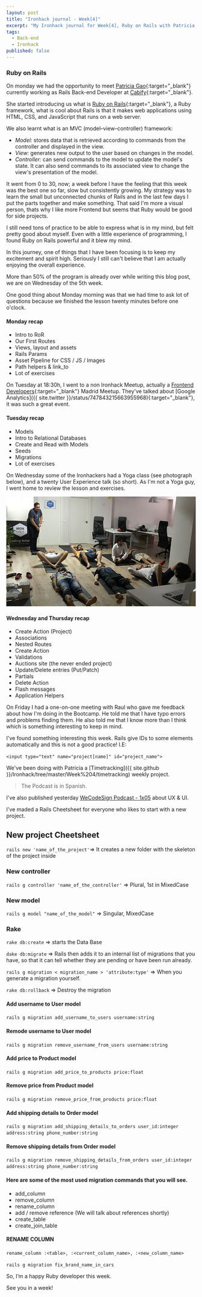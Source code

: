 ```yaml
---
layout: post
title: "Ironhack journal - Week[4]"
excerpt: "My Ironhack journal for Week[4], Ruby on Rails with Patricia Gao"
tags:
  - Back-end
  - Ironhack
published: false
---
```


### Ruby on Rails

On monday we had the opportunity to meet [Patricia Gao](https://twitter.com/patriciagao){:target="_blank"} currently working as Rails Back-end Developer at [Cabify](https://www.cabify.com/){:target="_blank"}.

She started introducing us what is [Ruby on Rails](http://rubyonrails.org){:target="_blank"}, a Ruby framework, what is cool about Rails is that it makes web applications using HTML, CSS, and JavaScript that runs on a web server.

We also learnt what is an MVC (model–view–controller) framework:

- _Model:_ stores data that is retrieved according to commands from the controller and displayed in the view.
- _View:_ generates new output to the user based on changes in the model.
- _Controller:_ can send commands to the model to update the model's state. It can also send commands to its associated view to change the view's presentation of the model.

It went from 0 to 30, now; a week before I have the feeling that this week was the best one so far, slow but consistently growing. My strategy was to learn the small but unconnected chunks of Rails and in the last few days I put the parts together and make something. That said I'm more a visual person, thats why I like more Frontend but seems that Ruby would be good for side projects.

I still need tons of practice to be able to express what is in my mind, but felt pretty good about myself. Even with a little experience of programming, I found Ruby on Rails powerful and it blew my mind.

In this journey, one of things that I have been focusing is to keep my excitement and spirit high. Seriously I still can't believe that I am actually enjoying the overall experience.

More than 50% of the program is already over while writing this blog post, we are on Wednesday of the 5th week.

One good thing about Monday morning was that we had time to ask lot of questions because we finished the lesson twenty minutes before one o'clock.

#### Monday recap

- Intro to RoR
- Our First Routes
- Views, layout and assets
- Rails Params
- Asset Pipeline for CSS / JS / Images
- Path helpers & link_to
- Lot of exercises

On Tuesday at 18:30h, I went to a non Ironhack Meetup, actually a [Frontend Developers](http://www.meetup.com/Frontend-Developers-Madrid){:target="_blank"} Madrid Meetup. They've talked about [Google Analytics]({{ site.twitter }}/status/747843215663955968){:target="_blank"}, it was such a great event.

#### Tuesday recap

- Models
- Intro to Relational Databases
- Create and Read with Models
- Seeds
- Migrations
- Lot of exercises

On Wednesday some of the Ironhackers had a Yoga class (see photograph below), and a twenty User Experience talk (so short). As I'm not a Yoga guy, I went home to review the lesson and exercises.

<img src="/assets/images/post-irnohack-week-four.jpg" alt="Yoga time">

#### Wednesday and Thursday recap

- Create Action (Project)
- Associations
- Nested Routes
- Create Action
- Validations
- Auctions site (the never ended project)
- Update/Delete entries (Put/Patch)
- Partials
- Delete Action
- Flash messages
- Application Helpers

On Friday I had a one-on-one meeting with Raul who gave me feedback about how I'm doing in the Bootcamp. He told me that I have typo errors and problems finding them. He also told me that I know more than I think which is something interesting to keep in mind.

I've found something interesting this week. Rails give IDs to some elements automatically and this is not a good practice! I.E:

`<input type="text" name="project[name]" id="project_name">`

We've been doing with Patricia a [Timetracking]({{ site.github }}/Ironhack/tree/master/Week%204/timetracking) weekly project.

<blockquote class="">
    <span>The Podcast is in Spanish.</span>
</blockquote>

I've also published yesterday [WeCodeSign Podcast - 1x05](http://wecodesignpodcast.com/2016/07/05/episodio-5) about UX & UI.

I've maded a Rails Cheetsheet for everyone who likes to start with a new project.

## New project Cheetsheet

`rails new 'name_of_the_project'`=> It creates a new folder with the skeleton of the project inside

### New controller

`rails g controller 'name_of_the_controller'` => Plural, 1st in MixedCase

### New model

`rails g model "name_of_the_model"` => Singular, MixedCase

### Rake

`rake db:create` => starts the Data Base

`dake db:migrate` => Rails then adds it to an internal list of migrations that you have, so that it can tell whether they are pending or have been run already.

`rails g migration < migration_name > 'attribute:type'` => When you generate a migration yourself.

`rake db:rollback` => Destroy the migration

#### Add username to User model

`rails g migration add_username_to_users username:string`

#### Remode username to User model

`rails g migration remove_username_from_users username:string`

#### Add price to Product model

`rails g migration add_price_to_products price:float`

#### Remove price from Product model

`rails g migration remove_price_from_products price:float`

#### Add shipping details to Order model

`rails g migration add_shipping_details_to_orders user_id:integer address:string phone_number:string`

#### Remove shipping details from Order model

`rails g migration remove_shipping_details_from_orders user_id:integer address:string phone_number:string`

#### Here are some of the most used migration commands that you will see.

- add_column
- remove_column
- rename_column
- add / remove reference (We will talk about references shortly)
- create_table
- create_join_table

#### RENAME COLUMN

`rename_column :<table>, :<current_column_name>, :<new_column_name>`

`rails g migration fix_brand_name_in_cars`

So, I’m a happy Ruby developer this week.

See you in a week!
